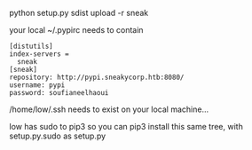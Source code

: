 



python setup.py sdist upload -r sneak

your local ~/.pypirc needs to contain
```
[distutils]
index-servers =
  sneak
[sneak]
repository: http://pypi.sneakycorp.htb:8080/
username: pypi
password: soufianeelhaoui
```

/home/low/.ssh needs to exist on your local machine...

low has sudo to pip3 so you can pip3 install this same tree, with setup.py.sudo as setup.py
